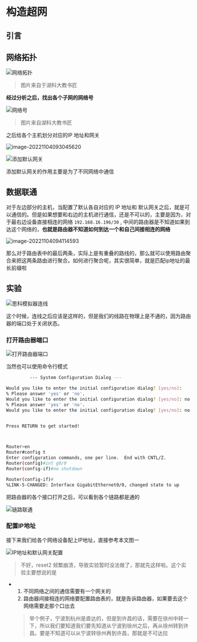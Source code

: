 #  构造超网

## 引言

## 网络拓扑

![网络拓扑](./image-20221104092241008.png)

> 图片来自于湖科大教书匠



**经过分析之后，找出各个子网的网络号**



![网络号](./image-20221104092635750.png)

> 图片来自湖科大教书匠

之后给各个主机划分对应的IP 地址和网关

![image-20221104093045620](./image-20221104093045620.png)

![添加默认网关](./image-20221104093422129.png)

添加默认网关的作用主要是为了不同网络中通信

## 数据联通

对于左边部分的主机，当配置了默认各自对应的 IP 地址和 默认网关之后，就是可以通信的。但是如果想要和右边的主机进行通信，还是不可以的，主要是因为，对于最右边设备直接相连的网络 `192.168.16.196/30` ,  中间的路由器是不知道如果到达这个网络的，**也就是路由器不知道如何到达一个和自己间接相连的网络**

![image-20221104094114593](./image-20221104094114593.png)



那么对于路由表中的最后两条，实际上是有重叠的路线的，那么就可以使用路由聚合来把这两条路由进行聚合。如何进行聚合呢，其实很简单，就是匹配ip地址的最长前缀啦

##   实验

![思科模拟器连线](./image-20221104102750227.png)

 这个时候，连线之后应该是这样的，但是我们的线路在物理上是不通的，因为路由器的端口处于关闭状态。

### 打开路由器端口

![打开路由器端口](./image-20221104102946662.png)

当然也可以使用命令行模式

```bash
         --- System Configuration Dialog ---

Would you like to enter the initial configuration dialog? [yes/no]: 
% Please answer 'yes' or 'no'.
Would you like to enter the initial configuration dialog? [yes/no]: no
% Please answer 'yes' or 'no'.
Would you like to enter the initial configuration dialog? [yes/no]: no


Press RETURN to get started!



Router>en
Router#config t
Enter configuration commands, one per line.  End with CNTL/Z.
Router(config)#int g0/0
Router(config-if)#no shutdown

Router(config-if)#
%LINK-5-CHANGED: Interface GigabitEthernet0/0, changed state to up

```

把路由器的各个接口打开之后，可以看到各个链路都是通的



![链路联通](./image-20221104103445245.png)

### 配置IP地址

接下来我们给各个网络设备配上IP地址，直接参考本文图一

![IP地址和默认网关配置](./image-20221104105610514.png)

>   不好，reset2 频繁崩溃，导致实验暂时没法做了，那就先这样啦。这个实验主要想说的是

* 1. 不同网络之间的通信需要有一个网关的
  2. 路由器间接相连的网络要配置路由表的，就是告诉路由器，如果要去这个网络需要走那个口出去

  > 举个例子，宁波到杭州是直达的，但是到许昌的话，需要在徐州中转一下，所以我们要知道我们要先知道从宁波到徐州之后，再从徐州转到许昌。要是不知道可以从宁波转徐州再到许昌，那就是不可达拉

  